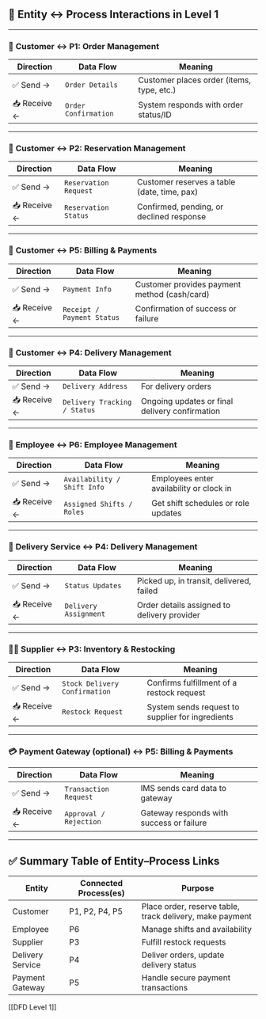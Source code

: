 ## 🔗 **Entity ↔ Process Interactions in Level 1**

---

### 👤 **Customer ↔ P1: Order Management**

|Direction|Data Flow|Meaning|
|---|---|---|
|✅ Send →|`Order Details`|Customer places order (items, type, etc.)|
|📥 Receive ←|`Order Confirmation`|System responds with order status/ID|

---

### 👤 **Customer ↔ P2: Reservation Management**

|Direction|Data Flow|Meaning|
|---|---|---|
|✅ Send →|`Reservation Request`|Customer reserves a table (date, time, pax)|
|📥 Receive ←|`Reservation Status`|Confirmed, pending, or declined response|

---

### 👤 **Customer ↔ P5: Billing & Payments**

|Direction|Data Flow|Meaning|
|---|---|---|
|✅ Send →|`Payment Info`|Customer provides payment method (cash/card)|
|📥 Receive ←|`Receipt / Payment Status`|Confirmation of success or failure|

---

### 👤 **Customer ↔ P4: Delivery Management**

|Direction|Data Flow|Meaning|
|---|---|---|
|✅ Send →|`Delivery Address`|For delivery orders|
|📥 Receive ←|`Delivery Tracking / Status`|Ongoing updates or final delivery confirmation|

---

### 🧍 **Employee ↔ P6: Employee Management**

|Direction|Data Flow|Meaning|
|---|---|---|
|✅ Send →|`Availability / Shift Info`|Employees enter availability or clock in|
|📥 Receive ←|`Assigned Shifts / Roles`|Get shift schedules or role updates|

---

### 🚚 **Delivery Service ↔ P4: Delivery Management**

|Direction|Data Flow|Meaning|
|---|---|---|
|✅ Send →|`Status Updates`|Picked up, in transit, delivered, failed|
|📥 Receive ←|`Delivery Assignment`|Order details assigned to delivery provider|

---

### 🧑‍💼 **Supplier ↔ P3: Inventory & Restocking**

|Direction|Data Flow|Meaning|
|---|---|---|
|✅ Send →|`Stock Delivery Confirmation`|Confirms fulfillment of a restock request|
|📥 Receive ←|`Restock Request`|System sends request to supplier for ingredients|

---

### 💳 **Payment Gateway (optional) ↔ P5: Billing & Payments**

|Direction|Data Flow|Meaning|
|---|---|---|
|✅ Send →|`Transaction Request`|IMS sends card data to gateway|
|📥 Receive ←|`Approval / Rejection`|Gateway responds with success or failure|

---

## ✅ Summary Table of Entity–Process Links

|Entity|Connected Process(es)|Purpose|
|---|---|---|
|Customer|P1, P2, P4, P5|Place order, reserve table, track delivery, make payment|
|Employee|P6|Manage shifts and availability|
|Supplier|P3|Fulfill restock requests|
|Delivery Service|P4|Deliver orders, update delivery status|
|Payment Gateway|P5|Handle secure payment transactions|
[[DFD Level 1]]